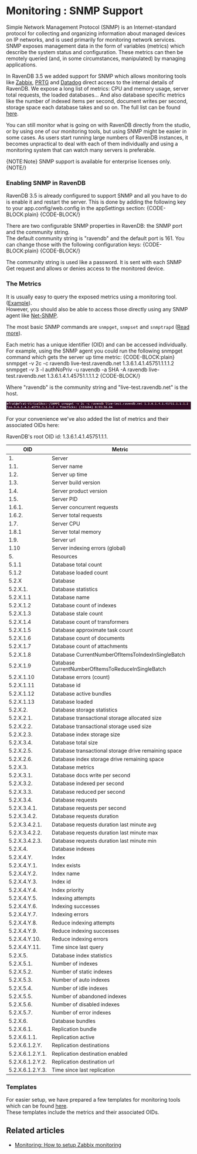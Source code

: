 ﻿# Monitoring : SNMP Support

Simple Network Management Protocol (SNMP) is an Internet-standard protocol for collecting and organizing information 
about managed devices on IP networks, and is used primarily for monitoring network services. SNMP exposes management 
data in the form of variables (metrics) which describe the system status and configuration. These metrics can then be 
remotely queried (and, in some circumstances, manipulated) by managing applications.

In RavenDB 3.5 we added support for SNMP which allows monitoring tools like [Zabbix](https://www.zabbix.com), [PRTG](https://www.paessler.com/prtg) 
and [Datadog](https://www.datadoghq.com/) direct access to the internal details of RavenDB. We expose a long list of metrics: CPU and memory usage,
server total requests, the loaded databases... And also database specific metrics like the number of indexed items per 
second, document writes per second, storage space each database takes and so on. The full list can be found [here](https://github.com/ravendb/ravendb/blob/v3.5/Raven.Database/Plugins/Builtins/Monitoring/Snmp/Templates/RAVENDB-MIB.txt).

You can still monitor what is going on with RavenDB directly from the studio, or by using one of our monitoring tools, 
but using SNMP might be easier in some cases. As users start running large numbers of RavenDB instances, it 
becomes unpractical to deal with each of them individually and using a monitoring system that can watch many servers 
is preferable.

{NOTE:Note}
SNMP support is available for enterprise licenses only.
{NOTE/}


### Enabling SNMP in RavenDB

RavenDB 3.5 is already configured to support SNMP and all you have to do is enable it and restart the server. 
This is done by adding the following key to your app.config/web.config in the appSettings section:
{CODE-BLOCK:plain}
<configuration>
    <appSettings>
        <add key="Raven/Monitoring/Snmp/Enabled" value="true" />
{CODE-BLOCK/}

There are two configurable SNMP properties in RavenDB: the SNMP port and the community string.   
The default community string is "ravendb" and the default port is 161. 
You can change those with the following configuration keys:
{CODE-BLOCK:plain}
<add key="Raven/Monitoring/Snmp/Port" value="12345" />
<add key="Raven/Monitoring/Snmp/Community" value="YourString" />
{CODE-BLOCK/}

The community string is used like a password. It is sent with each SNMP Get request and 
allows or denies access to the monitored device.

### The Metrics

It is usually easy to query the exposed metrics using a monitoring tool. ([Example](./setup-zabbix)).   
However, you should also be able to access those directly using any SNMP agent like [Net-SNMP](http://net-snmp.sourceforge.net/).   

The most basic SNMP commands are `snmpget`, `snmpset` and `snmptrapd` ([Read more](http://net-snmp.sourceforge.net/tutorial/tutorial-5/commands/)).   

Each metric has a unique identifier (OID) and can be accessed individually.   
For example, using the SNMP agent you could run the following snmpget command which gets the server up time metric:
{CODE-BLOCK:plain}
snmpget -v 2c -c ravendb live-test.ravendb.net 1.3.6.1.4.1.45751.1.1.1.2
snmpget -v 3 -l authNoPriv -u ravendb -a SHA -A ravendb live-test.ravendb.net 1.3.6.1.4.1.45751.1.1.1.2
{CODE-BLOCK/}

Where "ravendb" is the community string and "live-test.ravendb.net" is the host.

![Figure 7. Monitoring : How to setup Zabbix monitoring: snmpget result](images/monitoring-zabbix-snmpget.PNG) 

For your convenience we've also added the list of metrics and their associated OIDs here:   

RavenDB's root OID id: 1.3.6.1.4.1.45751.1.1.

| OID | Metric |
| --- | ------ |
|1. |Server |  
|1.1. |Server name |
|1.2. |Server up time |
|1.3. |Server build version |
|1.4. |Server product version |
|1.5. |Server PID |
|1.6.1. |Server concurrent requests |
|1.6.2. |Server total requests |
|1.7. |Server CPU |
|1.8.1 |Server total memory |
|1.9. |Server url |
|1.10 |Server indexing errors (global) |
|5. |Resources | 
|5.1.1 |Database total count |
|5.1.2 |Database loaded count |
|5.2.X |Database |
|5.2.X.1. |Database statistics |
|5.2.X.1.1 |Database name |
|5.2.X.1.2 |Database count of indexes |
|5.2.X.1.3 |Database stale count |
|5.2.X.1.4 |Database count of transformers |
|5.2.X.1.5 |Database approximate task count |
|5.2.X.1.6 |Database count of documents |
|5.2.X.1.7 |Database count of attachments |
|5.2.X.1.8 |Database CurrentNumberOfItemsToIndexInSingleBatch |
|5.2.X.1.9 |Database CurrentNumberOfItemsToReduceInSingleBatch |
|5.2.X.1.10 |Database errors (count) |
|5.2.X.1.11 |Database id |
|5.2.X.1.12 |Database active bundles |
|5.2.X.1.13 |Database loaded |
|5.2.X.2. |Database storage statistics |
|5.2.X.2.1. |Database transactional storage allocated size |
|5.2.X.2.2. |Database transactional storage used size |
|5.2.X.2.3. |Database index storage size |
|5.2.X.3.4. |Database total size |
|5.2.X.2.5. |Database transactional storage drive remaining space |
|5.2.X.2.6. |Database index storage drive remaining space |
|5.2.X.3. |Database metrics |
|5.2.X.3.1. |Database docs write per second |
|5.2.X.3.2. |Database indexed per second |
|5.2.X.3.3. |Database reduced per second |
|5.2.X.3.4. |Database requests |
|5.2.X.3.4.1. |Database requests per second |
|5.2.X.3.4.2. |Database requests duration |
|5.2.X.3.4.2.1. |Database requests duration last minute avg |
|5.2.X.3.4.2.2. |Database requests duration last minute max |
|5.2.X.3.4.2.3. |Database requests duration last minute min |
|5.2.X.4. |Database indexes |
|5.2.X.4.Y. |Index |
|5.2.X.4.Y.1. |Index exists |
|5.2.X.4.Y.2. |Index name |
|5.2.X.4.Y.3. |Index id |
|5.2.X.4.Y.4. |Index priority |
|5.2.X.4.Y.5. |Indexing attempts |
|5.2.X.4.Y.6. |Indexing successes |
|5.2.X.4.Y.7. |Indexing errors |
|5.2.X.4.Y.8. |Reduce indexing attempts |
|5.2.X.4.Y.9. |Reduce indexing successes |
|5.2.X.4.Y.10. |Reduce indexing errors |
|5.2.X.4.Y.11. |Time since last query |
|5.2.X.5. |Database index statistics |
|5.2.X.5.1. |Number of indexes |
|5.2.X.5.2. |Number of static indexes |
|5.2.X.5.3. |Number of auto indexes |
|5.2.X.5.4. |Number of idle indexes |
|5.2.X.5.5. |Number of abandoned indexes |
|5.2.X.5.6. |Number of disabled indexes |
|5.2.X.5.7. |Number of error indexes |
|5.2.X.6. |Database bundles |
|5.2.X.6.1. |Replication bundle |
|5.2.X.6.1.1. |Replication active |
|5.2.X.6.1.2.Y. |Replication destinations |
|5.2.X.6.1.2.Y.1. |Replication destination enabled |
|5.2.X.6.1.2.Y.2. |Replication destination url |
|5.2.X.6.1.2.Y.3. |Time since last replication |

### Templates

For easier setup, we have prepared a few templates for monitoring tools which can be found [here](https://github.com/ravendb/ravendb/tree/v3.5/Raven.Database/Plugins/Builtins/Monitoring/Snmp/Templates).   
These templates include the metrics and their associated OIDs.

## Related articles

- [Monitoring: How to setup Zabbix monitoring](./setup-zabbix)
